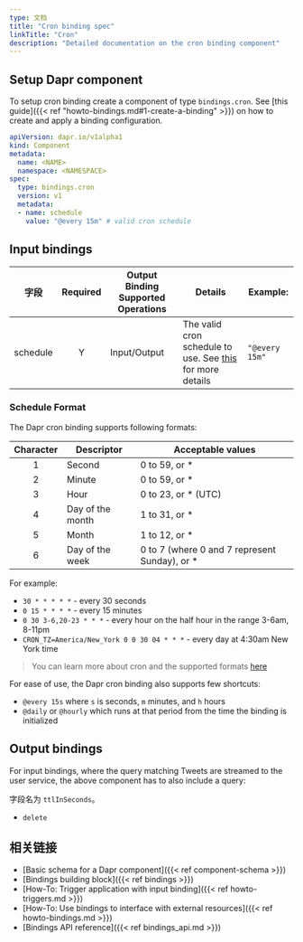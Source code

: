 ```yaml
---
type: 文档
title: "Cron binding spec"
linkTitle: "Cron"
description: "Detailed documentation on the cron binding component"
---
```


## Setup Dapr component

To setup cron binding create a component of type `bindings.cron`. See [this guide]({{< ref "howto-bindings.md#1-create-a-binding" >}}) on how to create and apply a binding configuration.


```yaml
apiVersion: dapr.io/v1alpha1
kind: Component
metadata:
  name: <NAME>
  namespace: <NAMESPACE>
spec:
  type: bindings.cron
  version: v1
  metadata:
  - name: schedule
    value: "@every 15m" # valid cron schedule  
```

## Input bindings

| 字段       | Required | Output Binding Supported Operations | Details                                                                       | Example:       |
| -------- |:--------:| ----------------------------------- | ----------------------------------------------------------------------------- | -------------- |
| schedule |    Y     | Input/Output                        | The valid cron schedule to use. See [this](#schedule-format) for more details | `"@every 15m"` |

### Schedule Format

The Dapr cron binding supports following formats:

| Character | Descriptor       | Acceptable values                             |
|:---------:| ---------------- | --------------------------------------------- |
|     1     | Second           | 0 to 59, or *                                 |
|     2     | Minute           | 0 to 59, or *                                 |
|     3     | Hour             | 0 to 23, or * (UTC)                           |
|     4     | Day of the month | 1 to 31, or *                                 |
|     5     | Month            | 1 to 12, or *                                 |
|     6     | Day of the week  | 0 to 7 (where 0 and 7 represent Sunday), or * |

For example:

* `30 * * * * *` - every 30 seconds
* `0 15 * * * *` - every 15 minutes
* `0 30 3-6,20-23 * * *` - every hour on the half hour in the range 3-6am, 8-11pm
* `CRON_TZ=America/New_York 0 0 30 04 * * *` - every day at 4:30am New York time

> You can learn more about cron and the supported formats [here](https://en.wikipedia.org/wiki/Cron)

For ease of use, the Dapr cron binding also supports few shortcuts:

* `@every 15s` where `s` is seconds, `m` minutes, and `h` hours
* `@daily` or `@hourly` which runs at that period from the time the binding is initialized

## Output bindings

For input bindings, where the query matching Tweets are streamed to the user service, the above component has to also include a query:

字段名为 `ttlInSeconds`。

- `delete`

## 相关链接

- [Basic schema for a Dapr component]({{< ref component-schema >}})
- [Bindings building block]({{< ref bindings >}})
- [How-To: Trigger application with input binding]({{< ref howto-triggers.md >}})
- [How-To: Use bindings to interface with external resources]({{< ref howto-bindings.md >}})
- [Bindings API reference]({{< ref bindings_api.md >}})
